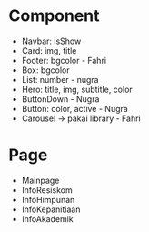 # Component
- Navbar: isShow
- Card: img, title
- Footer: bgcolor - Fahri
- Box: bgcolor
- List: number - nugra
- Hero: title, img, subtitle, color
- ButtonDown - Nugra
- Button: color, active - Nugra
- Carousel -> pakai library - Fahri


# Page
- Mainpage
- InfoResiskom
- InfoHimpunan
- InfoKepanitiaan
- InfoAkademik
